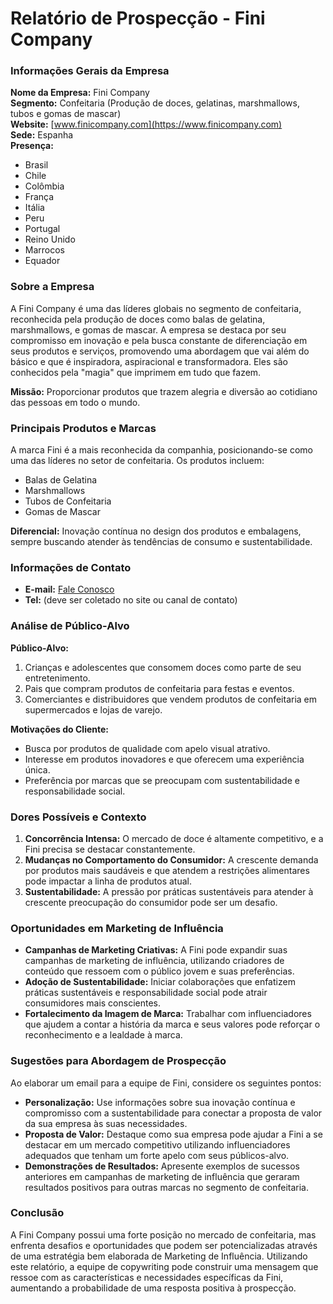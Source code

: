 # Relatório de Prospecção - Fini Company

### Informações Gerais da Empresa

**Nome da Empresa:** Fini Company  
**Segmento:** Confeitaria (Produção de doces, gelatinas, marshmallows, tubos e gomas de mascar)  
**Website:** [www.finicompany.com](https://www.finicompany.com)  
**Sede:** Espanha  
**Presença:**
- Brasil 
- Chile 
- Colômbia 
- França 
- Itália 
- Peru 
- Portugal 
- Reino Unido 
- Marrocos 
- Equador 

### Sobre a Empresa

A Fini Company é uma das líderes globais no segmento de confeitaria, reconhecida pela produção de doces como balas de gelatina, marshmallows, e gomas de mascar. A empresa se destaca por seu compromisso em inovação e pela busca constante de diferenciação em seus produtos e serviços, promovendo uma abordagem que vai além do básico e que é inspiradora, aspiracional e transformadora. Eles são conhecidos pela "magia" que imprimem em tudo que fazem.

**Missão:** Proporcionar produtos que trazem alegria e diversão ao cotidiano das pessoas em todo o mundo.

### Principais Produtos e Marcas

A marca Fini é a mais reconhecida da companhia, posicionando-se como uma das líderes no setor de confeitaria. Os produtos incluem:
- Balas de Gelatina
- Marshmallows
- Tubos de Confeitaria
- Gomas de Mascar

**Diferencial:** Inovação contínua no design dos produtos e embalagens, sempre buscando atender às tendências de consumo e sustentabilidade.

### Informações de Contato

- **E-mail:** [Fale Conosco](https://www.finicompany.com/pt-br/fale-conosco/)
- **Tel:** (deve ser coletado no site ou canal de contato)

### Análise de Público-Alvo

**Público-Alvo:** 
1. Crianças e adolescentes que consomem doces como parte de seu entretenimento.
2. Pais que compram produtos de confeitaria para festas e eventos.
3. Comerciantes e distribuidores que vendem produtos de confeitaria em supermercados e lojas de varejo.

**Motivações do Cliente:**
- Busca por produtos de qualidade com apelo visual atrativo.
- Interesse em produtos inovadores e que oferecem uma experiência única.
- Preferência por marcas que se preocupam com sustentabilidade e responsabilidade social.

### Dores Possíveis e Contexto

1. **Concorrência Intensa:** O mercado de doce é altamente competitivo, e a Fini precisa se destacar constantemente. 
2. **Mudanças no Comportamento do Consumidor:** A crescente demanda por produtos mais saudáveis e que atendem a restrições alimentares pode impactar a linha de produtos atual.
3. **Sustentabilidade:** A pressão por práticas sustentáveis para atender à crescente preocupação do consumidor pode ser um desafio.

### Oportunidades em Marketing de Influência

- **Campanhas de Marketing Criativas:** A Fini pode expandir suas campanhas de marketing de influência, utilizando criadores de conteúdo que ressoem com o público jovem e suas preferências.
- **Adoção de Sustentabilidade:** Iniciar colaborações que enfatizem práticas sustentáveis e responsabilidade social pode atrair consumidores mais conscientes.
- **Fortalecimento da Imagem de Marca:** Trabalhar com influenciadores que ajudem a contar a história da marca e seus valores pode reforçar o reconhecimento e a lealdade à marca.

### Sugestões para Abordagem de Prospecção

Ao elaborar um email para a equipe de Fini, considere os seguintes pontos:

- **Personalização:** Use informações sobre sua inovação contínua e compromisso com a sustentabilidade para conectar a proposta de valor da sua empresa às suas necessidades.
- **Proposta de Valor:** Destaque como sua empresa pode ajudar a Fini a se destacar em um mercado competitivo utilizando influenciadores adequados que tenham um forte apelo com seus públicos-alvo.
- **Demonstrações de Resultados:** Apresente exemplos de sucessos anteriores em campanhas de marketing de influência que geraram resultados positivos para outras marcas no segmento de confeitaria.

### Conclusão

A Fini Company possui uma forte posição no mercado de confeitaria, mas enfrenta desafios e oportunidades que podem ser potencializadas através de uma estratégia bem elaborada de Marketing de Influência. Utilizando este relatório, a equipe de copywriting pode construir uma mensagem que ressoe com as características e necessidades específicas da Fini, aumentando a probabilidade de uma resposta positiva à prospecção.